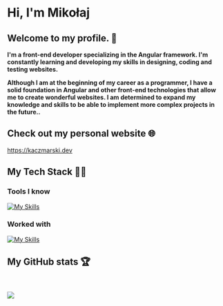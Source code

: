 # Hi, I'm Mikołaj 

## Welcome to my profile. 🤝
**I'm a front-end developer specializing in the Angular framework. I'm constantly learning and developing my skills in designing, coding and testing websites.**


**Although I am at the beginning of my career as a programmer, I have a solid foundation in Angular and other front-end technologies that allow me to create wonderful websites. I am determined to expand my knowledge and skills to be able to implement more complex projects in the future..**


## Check out my personal website 🌐
https://kaczmarski.dev

## My Tech Stack 👨‍💻
### Tools I know 
[![My Skills](https://skillicons.dev/icons?i=angular,ts,js,tailwind,materialui,html,css,firebase,git)](https://skillicons.dev)

### Worked with
[![My Skills](https://skillicons.dev/icons?i=mysql,arduino,vue,bash)](https://skillicons.dev)

## My GitHub stats 🏆
<!--[](https://github-readme-stats.vercel.app/api?username=Mkaczmarski07&theme=dark&hide_border=false&include_all_commits=true&count_private=true)--><br/>
![](https://github-readme-streak-stats.herokuapp.com/?user=Mkaczmarski07&theme=dark&hide_border=false)<br/>
<!--[](https://github-readme-stats.vercel.app/api/top-langs/?username=Mkaczmarski07&theme=dark&hide_border=false&include_all_commits=true&count_private=true&layout=compact)-->
